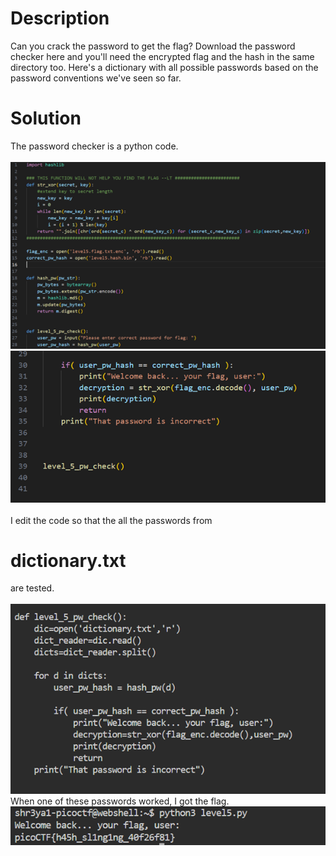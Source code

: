 # Description<br>
Can you crack the password to get the flag?
Download the password checker here and you'll need the encrypted flag and the hash in the same directory too. Here's a dictionary with all possible passwords based on the password conventions we've seen so far.

# Solution<br>

The password checker is a python code. <br><br>
![Alt text](pic1.png)
![Alt text](pic2.png)
<br><br>
I edit the code so that the all the passwords from
# dictionary.txt 
are tested.<br><br>
![Alt text](pic3.png)
When one of these passwords worked, I got the flag.
![Alt text](pic4.png)

